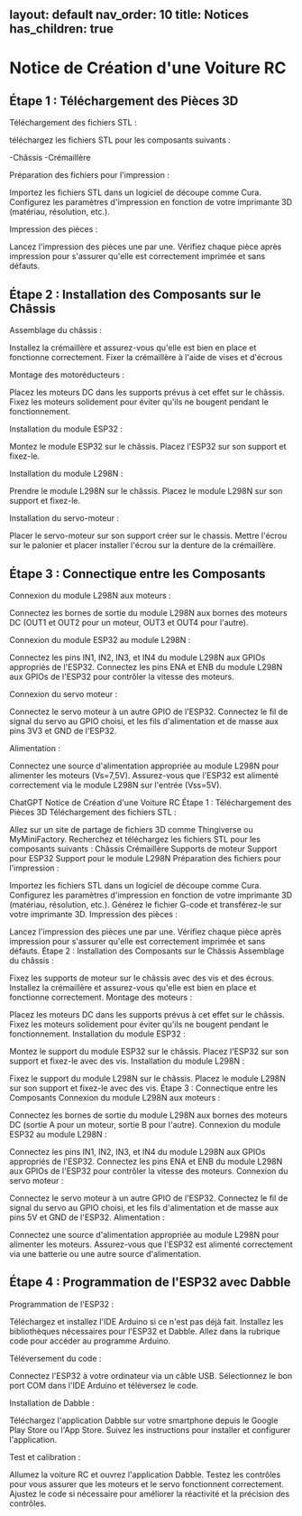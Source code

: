 layout: default
nav_order: 10
title: Notices
has_children: true
---

# Notice de Création d'une Voiture RC


## Étape 1 : Téléchargement des Pièces 3D
Téléchargement des fichiers STL :

téléchargez les fichiers STL pour les composants suivants :

-Châssis
-Crémaillère

Préparation des fichiers pour l'impression :

Importez les fichiers STL dans un logiciel de découpe comme Cura.
Configurez les paramètres d'impression en fonction de votre imprimante 3D (matériau, résolution, etc.).

Impression des pièces :

Lancez l'impression des pièces une par une.
Vérifiez chaque pièce après impression pour s'assurer qu'elle est correctement imprimée et sans défauts.

## Étape 2 : Installation des Composants sur le Châssis

Assemblage du châssis :

Installez la crémaillère et assurez-vous qu'elle est bien en place et fonctionne correctement.
Fixer la crémaillère à l'aide de vises et d'écrous

Montage des motoréducteurs :

Placez les moteurs DC dans les supports prévus à cet effet sur le châssis.
Fixez les moteurs solidement pour éviter qu'ils ne bougent pendant le fonctionnement.

Installation du module ESP32 :

Montez le module ESP32 sur le châssis.
Placez l'ESP32 sur son support et fixez-le.

Installation du module L298N :

Prendre le module L298N sur le châssis.
Placez le module L298N sur son support et fixez-le.

Installation du servo-moteur :

Placer le servo-moteur sur son support créer sur le chassis.
Mettre l'écrou sur le palonier et placer installer l'écrou sur la denture de la crémaillère.

## Étape 3 : Connectique entre les Composants

Connexion du module L298N aux moteurs :

Connectez les bornes de sortie du module L298N aux bornes des moteurs DC (OUT1 et OUT2 pour un moteur, OUT3 et OUT4 pour l'autre).

Connexion du module ESP32 au module L298N :

Connectez les pins IN1, IN2, IN3, et IN4 du module L298N aux GPIOs appropriés de l'ESP32.
Connectez les pins ENA et ENB du module L298N aux GPIOs de l'ESP32 pour contrôler la vitesse des moteurs.

Connexion du servo moteur :

Connectez le servo moteur à un autre GPIO de l'ESP32.
Connectez le fil de signal du servo au GPIO choisi, et les fils d'alimentation et de masse aux pins 3V3 et GND de l'ESP32.

Alimentation :

Connectez une source d'alimentation appropriée au module L298N pour alimenter les moteurs (Vs=7,5V).
Assurez-vous que l'ESP32 est alimenté correctement via le module L298N sur l'entrée (Vss=5V).


ChatGPT
Notice de Création d'une Voiture RC
Étape 1 : Téléchargement des Pièces 3D
Téléchargement des fichiers STL :

Allez sur un site de partage de fichiers 3D comme Thingiverse ou MyMiniFactory.
Recherchez et téléchargez les fichiers STL pour les composants suivants :
Châssis
Crémaillère
Supports de moteur
Support pour ESP32
Support pour le module L298N
Préparation des fichiers pour l'impression :

Importez les fichiers STL dans un logiciel de découpe comme Cura.
Configurez les paramètres d'impression en fonction de votre imprimante 3D (matériau, résolution, etc.).
Générez le fichier G-code et transférez-le sur votre imprimante 3D.
Impression des pièces :

Lancez l'impression des pièces une par une.
Vérifiez chaque pièce après impression pour s'assurer qu'elle est correctement imprimée et sans défauts.
Étape 2 : Installation des Composants sur le Châssis
Assemblage du châssis :

Fixez les supports de moteur sur le châssis avec des vis et des écrous.
Installez la crémaillère et assurez-vous qu'elle est bien en place et fonctionne correctement.
Montage des moteurs :

Placez les moteurs DC dans les supports prévus à cet effet sur le châssis.
Fixez les moteurs solidement pour éviter qu'ils ne bougent pendant le fonctionnement.
Installation du module ESP32 :

Montez le support du module ESP32 sur le châssis.
Placez l'ESP32 sur son support et fixez-le avec des vis.
Installation du module L298N :

Fixez le support du module L298N sur le châssis.
Placez le module L298N sur son support et fixez-le avec des vis.
Étape 3 : Connectique entre les Composants
Connexion du module L298N aux moteurs :

Connectez les bornes de sortie du module L298N aux bornes des moteurs DC (sortie A pour un moteur, sortie B pour l'autre).
Connexion du module ESP32 au module L298N :

Connectez les pins IN1, IN2, IN3, et IN4 du module L298N aux GPIOs appropriés de l'ESP32.
Connectez les pins ENA et ENB du module L298N aux GPIOs de l'ESP32 pour contrôler la vitesse des moteurs.
Connexion du servo moteur :

Connectez le servo moteur à un autre GPIO de l'ESP32.
Connectez le fil de signal du servo au GPIO choisi, et les fils d'alimentation et de masse aux pins 5V et GND de l'ESP32.
Alimentation :

Connectez une source d'alimentation appropriée au module L298N pour alimenter les moteurs.
Assurez-vous que l'ESP32 est alimenté correctement via une batterie ou une autre source d'alimentation.


## Étape 4 : Programmation de l'ESP32 avec Dabble

Programmation de l'ESP32 :

Téléchargez et installez l'IDE Arduino si ce n'est pas déjà fait.
Installez les bibliothèques nécessaires pour l'ESP32 et Dabble.
Allez dans la rubrique code pour accéder au programme Arduino.


Téléversement du code :

Connectez l'ESP32 à votre ordinateur via un câble USB.
Sélectionnez le bon port COM dans l'IDE Arduino et téléversez le code.

Installation de Dabble :

Téléchargez l'application Dabble sur votre smartphone depuis le Google Play Store ou l'App Store.
Suivez les instructions pour installer et configurer l'application.

Test et calibration :

Allumez la voiture RC et ouvrez l'application Dabble.
Testez les contrôles pour vous assurer que les moteurs et le servo fonctionnent correctement.
Ajustez le code si nécessaire pour améliorer la réactivité et la précision des contrôles.

